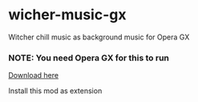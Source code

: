 # wicher-music-gx
Witcher chill music as background music for Opera GX

### NOTE: You need Opera GX for this to run
[Download here](https://www.opera.com/gx)

Install this mod as extension
